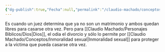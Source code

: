 ```yaml
---
{"dg-publish":true,"Fecha":null,"permalink":"/claudio-machado/conceptos/divorcio/","dgPassFrontmatter":true}
---
```


Es cuando un juez determina que ya no son un matrimonio y ambos quedan libres para casarse otra vez.
Pero para [[Claudio Machado/Personajes Bíblicos/Dios\|Dios]], el odia el divorcio y sólo lo permite por [[Claudio Machado/Conceptos/Inmoralidad sexual\|Inmoralidad sexual]] para proteger a la víctima que pueda casarse otra vez.
